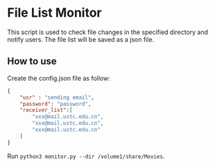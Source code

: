 # File List Monitor

This script is used to check file changes in the specified directory and notify users. The file list will be saved as a json file.

## How to use

Create the config.json file as follow:

```json
{
    "usr" : "sending email",
    "password": "password",
    "receiver_list":[
        "xxx@mail.ustc.edu.cn",
        "xxx@mail.ustc.edu.cn",
        "xxx@mail.ustc.edu.cn"
    ]
}
```

Run `python3 monitor.py --dir /volume1/share/Movies`.
